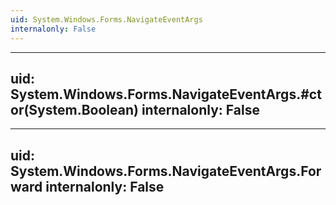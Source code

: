 ```yaml
---
uid: System.Windows.Forms.NavigateEventArgs
internalonly: False
---
```


---
uid: System.Windows.Forms.NavigateEventArgs.#ctor(System.Boolean)
internalonly: False
---

---
uid: System.Windows.Forms.NavigateEventArgs.Forward
internalonly: False
---
